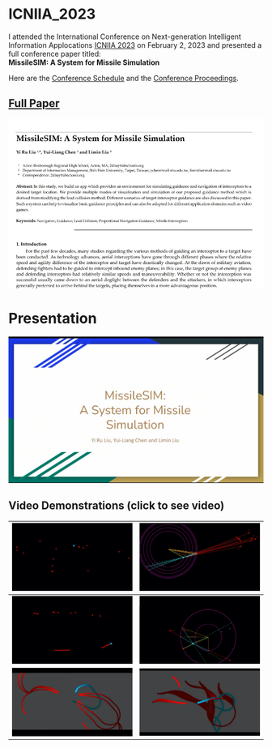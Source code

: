 # ICNIIA_2023

I attended the International Conference on Next-generation Intelligent Information Applocations [ICNIIA 2023](https://sites.google.com/mail.shu.edu.tw/shu-im-2023/%E9%A6%96%E9%A0%81?authuser=0) on February 2, 2023 and presented a full conference paper titled:  
**MissileSIM: A System for Missile Simulation**

Here are the [Conference Schedule](https://drive.google.com/file/d/1aUVv7goLzrCyancm6GE-RPX--ToFqC4s/view) and the [Conference Proceedings](https://sites.google.com/mail.shu.edu.tw/shu-im-2023/%E8%AB%96%E6%96%87%E9%9B%86).

## [Full Paper](supp/MisSIM.pdf)
<a href="supp/MisSIM.pdf" class="image fit"><img src="supp/YLiu.jpg" alt=""></a>

# Presentation

[![Watch the video](supp/ICNIIA_2023_present.jpg)](https://youtu.be/dBbuJg9fxYI)

## Video Demonstrations (click to see video)

|[![Watch the video](supp/Burst01.jpg)](https://youtu.be/3wWiltxD8Tc)| [![Watch the video](supp/BurstCircle01.jpg)](https://youtu.be/pYxVjIowwP0)|
|-|-|
|[![Watch the video](supp/Direct01.jpg)](https://youtu.be/MYYXNTzoVZc)| [![Watch the video](supp/DirectCircle01.jpg)](https://youtu.be/r1oDdbGk6hc)|
|[![Watch the video](supp/FadeBurst01.jpg)](https://youtu.be/j9NPkt66FSM)| [![Watch the video](supp/FadeDirect01.jpg)](https://youtu.be/Nc_DmmQtxvg)|
